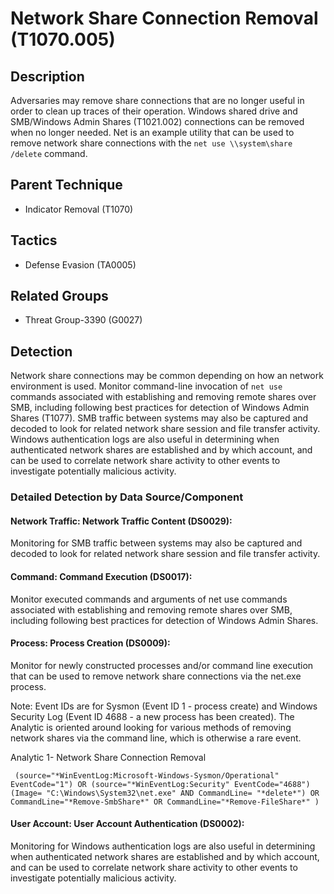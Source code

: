 # Network Share Connection Removal (T1070.005)

## Description
Adversaries may remove share connections that are no longer useful in order to clean up traces of their operation. Windows shared drive and SMB/Windows Admin Shares (T1021.002) connections can be removed when no longer needed. Net is an example utility that can be used to remove network share connections with the ```net use \\system\share /delete``` command. 

## Parent Technique
- Indicator Removal (T1070)

## Tactics
- Defense Evasion (TA0005)

## Related Groups
- Threat Group-3390 (G0027)

## Detection
Network share connections may be common depending on how an network environment is used. Monitor command-line invocation of ```net use``` commands associated with establishing and removing remote shares over SMB, including following best practices for detection of Windows Admin Shares (T1077). SMB traffic between systems may also be captured and decoded to look for related network share session and file transfer activity. Windows authentication logs are also useful in determining when authenticated network shares are established and by which account, and can be used to correlate network share activity to other events to investigate potentially malicious activity.

### Detailed Detection by Data Source/Component
#### Network Traffic: Network Traffic Content (DS0029): 
Monitoring for SMB traffic between systems may also be captured and decoded to look for related network share session and file transfer activity.

#### Command: Command Execution (DS0017): 
Monitor executed commands and arguments of net use commands associated with establishing and removing remote shares over SMB, including following best practices for detection of Windows Admin Shares.

#### Process: Process Creation (DS0009): 
Monitor for newly constructed processes and/or command line execution that can be used to remove network share connections via the net.exe process. 

Note: Event IDs are for Sysmon (Event ID 1 - process create) and Windows Security Log (Event ID 4688 - a new process has been created). The Analytic is oriented around looking for various methods of removing network shares via the command line, which is otherwise a rare event. 

Analytic 1- Network Share Connection Removal

``` (source="*WinEventLog:Microsoft-Windows-Sysmon/Operational" EventCode="1") OR (source="*WinEventLog:Security" EventCode="4688") (Image= "C:\Windows\System32\net.exe" AND CommandLine= "*delete*") OR CommandLine="*Remove-SmbShare*" OR CommandLine="*Remove-FileShare*" )```

#### User Account: User Account Authentication (DS0002): 
Monitoring for Windows authentication logs are also useful in determining when authenticated network shares are established and by which account, and can be used to correlate network share activity to other events to investigate potentially malicious activity.

